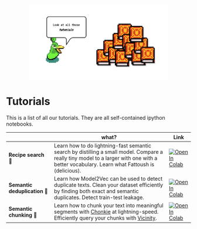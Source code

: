 <div align="center">
    <picture>
      <img width="75%", alt="Tutorials" src="../assets/images/tutorial_ezlo.png">
    </picture>
  </a>
</div>

# Tutorials

This is a list of all our tutorials. They are all self-contained ipython notebooks.

|                    | what?                                                                                                                                                                      | Link |
|--------------------|----------------------------------------------------------------------------------------------------------------------------------------------------------------------------|------|
| **Recipe search** 🍝 | Learn how to do lightning-fast semantic search by distilling a small model. Compare a really tiny model to a larger with one with a better vocabulary. Learn what Fattoush is (delicious). | [![Open In Colab](https://colab.research.google.com/assets/colab-badge.svg)](https://colab.research.google.com/github/minishlab/model2vec/blob/master/tutorials/recipe_search.ipynb)     |
| **Semantic deduplication** 🧹 | Learn how Model2Vec can be used to detect duplicate texts. Clean your dataset efficiently by finding both exact and semantic duplicates. Detect train-test leakage. | [![Open In Colab](https://colab.research.google.com/assets/colab-badge.svg)](https://colab.research.google.com/github/minishlab/model2vec/blob/master/tutorials/semantic_deduplication.ipynb) |
| **Semantic chunking** 🧩 | Learn how to chunk your text into meaningful segments with [Chonkie](https://github.com/bhavnicksm/chonkie) at lightning-speed. Efficiently query your chunks with [Vicinity](https://github.com/MinishLab/vicinity). | [![Open In Colab](https://colab.research.google.com/assets/colab-badge.svg)](https://colab.research.google.com/github/minishlab/model2vec/blob/master/tutorials/semantic_chunking.ipynb) |
